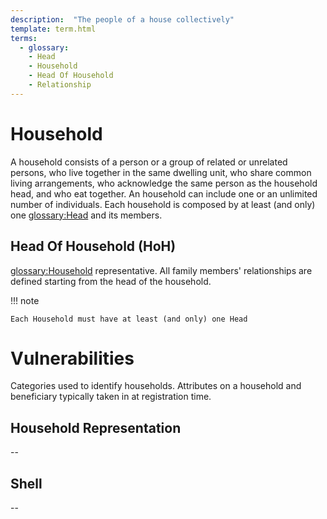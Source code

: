 ```yaml
---
description:  "The people of a house collectively"
template: term.html
terms:
  - glossary:
    - Head
    - Household
    - Head Of Household
    - Relationship
---
```


# Household

A household consists of a person or a group of related or unrelated persons,
who live together in the same dwelling unit, who share common living arrangements,
who acknowledge the same person as the household head, and who eat together.
An household can include one or an unlimited number of individuals.
Each household is composed by at least (and only) one <glossary:Head> and its members.


## Head Of Household (HoH)

<glossary:Household> representative. All family members' relationships are defined starting from the head of the household.

!!! note

    Each Household must have at least (and only) one Head

# Vulnerabilities

Categories used to identify households. Attributes on a household and
        beneficiary typically taken in at registration time.


## Household Representation

--

## Shell

--
